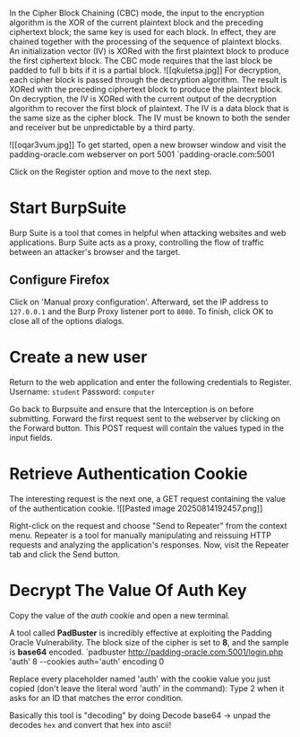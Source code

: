 In the Cipher Block Chaining (CBC) mode, the input to the encryption algorithm is the XOR of the current plaintext block and the preceding ciphertext block; the same key is used for each block. In effect, they are chained together with the processing of the sequence of plaintext blocks. An initialization vector (IV) is XORed with the first plaintext block to produce the first ciphertext block. The CBC mode requires that the last block be padded to full b bits if it is a partial block.
![[qkuletsa.jpg]]
For decryption, each cipher block is passed through the decryption algorithm. The result is XORed with the preceding ciphertext block to produce the plaintext block. On decryption, the IV is XORed with the current output of the decryption algorithm to recover the first block of plaintext. The IV is a data block that is the same size as the cipher block. The IV must be known to both the sender and receiver but be unpredictable by a third party.

![[oqar3vum.jpg]]
To get started, open a new browser window and visit the padding-oracle.com webserver on port 5001
`padding-oracle.com:5001

Click on the Register option and move to the next step.
# Start BurpSuite

Burp Suite is a tool that comes in helpful when attacking websites and web applications. Burp Suite acts as a proxy, controlling the flow of traffic between an attacker's browser and the target.
## Configure Firefox
Click on 'Manual proxy configuration'. Afterward, set the IP address to `127.0.0.1` and the Burp Proxy listener port to `8080`. To finish, click OK to close all of the options dialogs.
# Create a new user

Return to the web application and enter the following credentials to Register.
Username: `student`
Password: `computer`

Go back to Burpsuite and ensure that the Interception is on before submitting. Forward the first request sent to the webserver by clicking on the Forward button. This POST request will contain the values typed in the input fields.
# Retrieve Authentication Cookie

The interesting request is the next one, a GET request containing the value of the authentication cookie.
![[Pasted image 20250814192457.png]]

Right-click on the request and choose "Send to Repeater" from the context menu. Repeater is a tool for manually manipulating and reissuing HTTP requests and analyzing the application's responses. Now, visit the Repeater tab and click the Send button.
# Decrypt The Value Of Auth Key

Copy the value of the _auth_ cookie and open a new terminal.

A tool called **PadBuster** is incredibly effective at exploiting the Padding Oracle Vulnerability. The block size of the cipher is set to **8**, and the sample is **base64** encoded.
`padbuster http://padding-oracle.com:5001/login.php 'auth' 8 --cookies auth='auth' encoding 0

Replace every placeholder named 'auth' with the cookie value you just copied (don't leave the literal word 'auth' in the command):
Type 2 when it asks for an ID that matches the error condition.

Basically this tool is "decoding" by doing Decode base64 -> unpad the decodes `hex`  and convert that hex into ascii!
